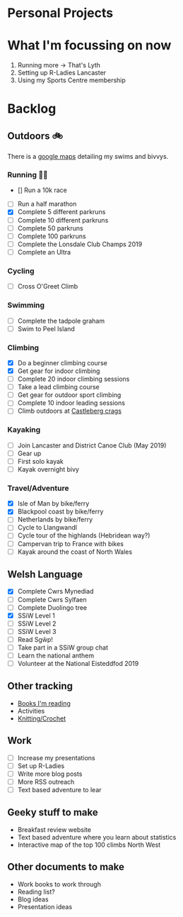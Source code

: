 Personal Projects
==============

# What I'm focussing on now
1. Running more -> That's Lyth
2. Setting up R-Ladies Lancaster
3. Using my Sports Centre membership

# Backlog

## Outdoors :bike:

There is a [google maps](https://www.google.com/maps/d/edit?mid=1Chu2SuR7Qs6M79-deT4WcancZ6M&ll=54.419881467419216%2C-3.013386708398457&z=10) detailing my swims and bivvys.

### Running 🏃‍♀️

- [] Run a 10k race
- [ ] Run a half marathon
- [x] Complete 5 different parkruns
- [ ] Complete 10 different parkruns
- [ ] Complete 50 parkruns
- [ ] Complete 100 parkruns
- [ ] Complete the Lonsdale Club Champs 2019
- [ ] Complete an Ultra

### Cycling
- [ ] Cross O'Greet Climb

### Swimming

-[ ] Complete the tadpole graham
-[ ] Swim to Peel Island

### Climbing

-[x] Do a beginner climbing course
-[x] Get gear for indoor climbing
-[ ] Complete 20 indoor climbing sessions
-[ ] Take a lead climbing course
-[ ] Get gear for outdoor sport climbing
-[ ] Complete 10 indoor leading sessions
-[ ] Climb outdoors at [Castleberg crags](https://www.ukclimbing.com/logbook/crag.php?id=10441)

### Kayaking

-[ ] Join Lancaster and District Canoe Club (May 2019)
-[ ] Gear up
-[ ] First solo kayak
-[ ] Kayak overnight bivy

### Travel/Adventure
-[x] Isle of Man by bike/ferry
-[x] Blackpool coast by bike/ferry
-[ ] Netherlands by bike/ferry
-[ ] Cycle to Llangwandl
-[ ] Cycle tour of the highlands (Hebridean way?)
-[ ] Campervan trip to France with bikes
-[ ] Kayak around the coast of North Wales

## Welsh Language
-[x] Complete Cwrs Mynediad  
-[ ] Complete Cwrs Sylfaen  
-[ ] Complete Duolingo tree
-[x] SSiW Level 1
-[ ] SSiW Level 2
-[ ] SSiW Level 3
-[ ] Read Sgŵp!
-[ ] Take part in a SSiW group chat
-[ ] Learn the national anthem
-[ ] Volunteer at the National Eisteddfod 2019

## Other tracking
* [Books I'm reading](https://www.goodreads.com/user/show/72020661-rhian)
* Activities
* [Knitting/Crochet](https://www.ravelry.com/projects/trianglegirl?set=&columns=&view=thumbnail&page=&sort=status%20completed_%20status_changed_&search=)

## Work
-[ ] Increase my presentations
-[ ] Set up R-Ladies
-[ ] Write more blog posts
-[ ] More RSS outreach
-[ ] Text based adventure to lear

## Geeky stuff to make

* Breakfast review website
* Text based adventure where you learn about statistics
* Interactive map of the top 100 climbs North West

## Other documents to make

* Work books to work through
* Reading list?
* Blog ideas
* Presentation ideas
